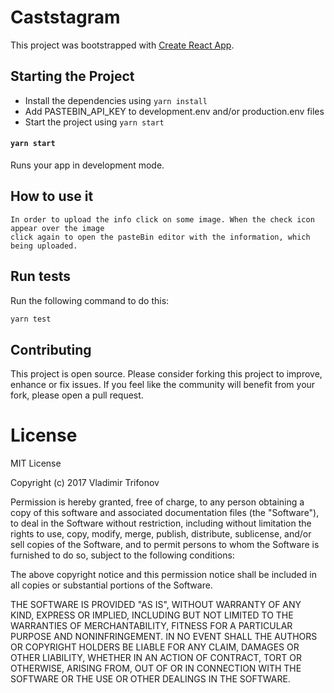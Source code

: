 # Caststagram
This project was bootstrapped with [Create React App](https://github.com/facebookincubator/create-react-app).

## Starting the Project
- Install the dependencies using `yarn install`
- Add PASTEBIN_API_KEY to development.env and/or production.env files
- Start the project using `yarn start`

#### `yarn start`

Runs your app in development mode.

## How to use it
```
In order to upload the info click on some image. When the check icon appear over the image 
click again to open the pasteBin editor with the information, which being uploaded.
```

## Run tests
Run the following command to do this:
```sh
yarn test
```

## Contributing 

This project is open source. Please consider forking this project to improve, enhance or fix issues. If you feel like the community will benefit from your fork, please open a pull request.

# License

MIT License

Copyright (c) 2017 Vladimir Trifonov

Permission is hereby granted, free of charge, to any person obtaining a copy of this software and associated documentation files (the "Software"), to deal
in the Software without restriction, including without limitation the rights to use, copy, modify, merge, publish, distribute, sublicense, and/or sell
copies of the Software, and to permit persons to whom the Software is furnished to do so, subject to the following conditions:

The above copyright notice and this permission notice shall be included in all
copies or substantial portions of the Software.

THE SOFTWARE IS PROVIDED "AS IS", WITHOUT WARRANTY OF ANY KIND, EXPRESS OR IMPLIED, INCLUDING BUT NOT LIMITED TO THE WARRANTIES OF MERCHANTABILITY,
FITNESS FOR A PARTICULAR PURPOSE AND NONINFRINGEMENT. IN NO EVENT SHALL THE AUTHORS OR COPYRIGHT HOLDERS BE LIABLE FOR ANY CLAIM, DAMAGES OR OTHER
LIABILITY, WHETHER IN AN ACTION OF CONTRACT, TORT OR OTHERWISE, ARISING FROM, OUT OF OR IN CONNECTION WITH THE SOFTWARE OR THE USE OR OTHER DEALINGS IN THE SOFTWARE.
